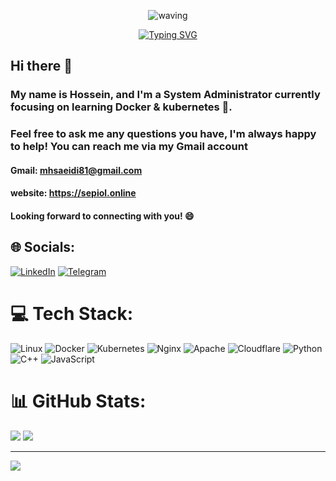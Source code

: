 <div align="center" >
 
 ![waving](https://capsule-render.vercel.app/api?type=waving&height=90&color=gradient)
 
[![Typing SVG](https://readme-typing-svg.herokuapp.com?font=Mouse+Memoirs&size=65&pause=500&color=cd9106&vCenter=true&width=700&height=70&lines=Hossein+Sepiol;im-ecorp;a+System+Administrator)](https://git.io/typing-svg)
 
 </div>
 
## Hi there 👋

### My name is Hossein, and I'm a System Administrator currently focusing on learning Docker & kubernetes 🌱.


### Feel free to ask me any questions you have, I'm always happy to help! You can reach me via my Gmail account 

#### Gmail: mhsaeidi81@gmail.com
#### website: https://sepiol.online


#### Looking forward to connecting with you! 😄



## 🌐 Socials:
[![LinkedIn](https://img.shields.io/badge/LinkedIn-%230077B5.svg?logo=linkedin&logoColor=white)](https://linkedin.com/in/hossein3piol) [![Telegram](https://img.shields.io/badge/-Telegram-red?color=white&logo=telegram&logoColor=blue)](https://t.me/sam_sepioll)

# 💻 Tech Stack:
![Linux](https://img.shields.io/badge/Linux-FCC624?style=for-the-badge&logo=linux&logoColor=black) ![Docker](https://img.shields.io/badge/docker-%230db7ed.svg?style=for-the-badge&logo=docker&logoColor=white) ![Kubernetes](https://img.shields.io/badge/kubernetes-%23326ce5.svg?style=for-the-badge&logo=kubernetes&logoColor=white) ![Nginx](https://img.shields.io/badge/nginx-%23009639.svg?style=for-the-badge&logo=nginx&logoColor=white) ![Apache](https://img.shields.io/badge/apache-%23D42029.svg?style=for-the-badge&logo=apache&logoColor=white) ![Cloudflare](https://img.shields.io/badge/Cloudflare-F38020?style=for-the-badge&logo=Cloudflare&logoColor=white) ![Python](https://img.shields.io/badge/python-3670A0?style=for-the-badge&logo=python&logoColor=ffdd54) ![C++](https://img.shields.io/badge/c++-%2300599C.svg?style=for-the-badge&logo=c%2B%2B&logoColor=white) ![JavaScript](https://img.shields.io/badge/javascript-%23323330.svg?style=for-the-badge&logo=javascript&logoColor=%23F7DF1E)
# 📊 GitHub Stats:

![](https://github-readme-stats.vercel.app/api?username=im-ecorp&theme=gruvbox&hide_border=false&include_all_commits=false&count_private=true)
![](https://github-readme-streak-stats.herokuapp.com/?user=im-ecorp&theme=gruvbox&hide_border=false)<br/>


---
[![](https://visitcount.itsvg.in/api?id=im-ecorp&label=Profile%20Views&color=0&icon=0&pretty=false)](https://visitcount.itsvg.in)

